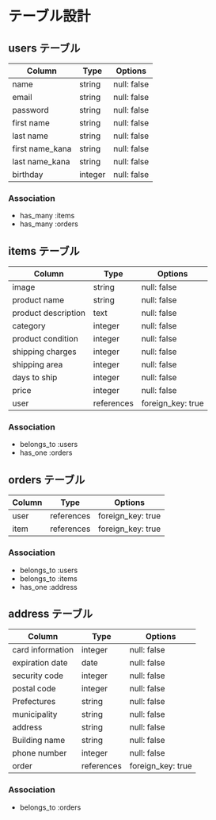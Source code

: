 # テーブル設計

## users テーブル

|Column         |Type   |Options    |
|-------------- |-------|---------- |
|name           |string |null: false|
|email          |string |null: false|
|password       |string |null: false|
|first name     |string |null: false|
|last name      |string |null: false|
|first name_kana|string |null: false|
|last name_kana |string |null: false|
|birthday       |integer|null: false|


### Association

- has_many :items
- has_many :orders

## items テーブル

|Column             |Type      |Options          |
|---------------    |-------   |---------------- |
|image              |string    |null: false      |
|product name       |string    |null: false      |
|product description|text      |null: false      |
|category           |integer   |null: false      |
|product condition  |integer   |null: false      |
|shipping charges   |integer   |null: false      |
|shipping area      |integer   |null: false      |
|days to ship       |integer   |null: false      |
|price              |integer   |null: false      |
|user               |references|foreign_key: true|

### Association

- belongs_to :users
- has_one :orders

## orders テーブル

|Column  |Type      |Options    |
|------  |----------|---------- |
|user    |references|foreign_key: true|
|item    |references|foreign_key: true|

### Association

- belongs_to :users
- belongs_to :items
- has_one :address

## address テーブル

|Column          |Type      |Options          |
|--------------- |------    |--------------   |
|card information|integer   |null: false      |
|expiration date |date      |null: false      |
|security code   |integer   |null: false      |
|postal code     |integer   |null: false      |
|Prefectures     |string    |null: false      |
|municipality    |string    |null: false      |
|address         |string    |null: false      |
|Building name   |string    |null: false      |
|phone number    |integer   |null: false      |
|order           |references|foreign_key: true|

### Association

- belongs_to :orders
